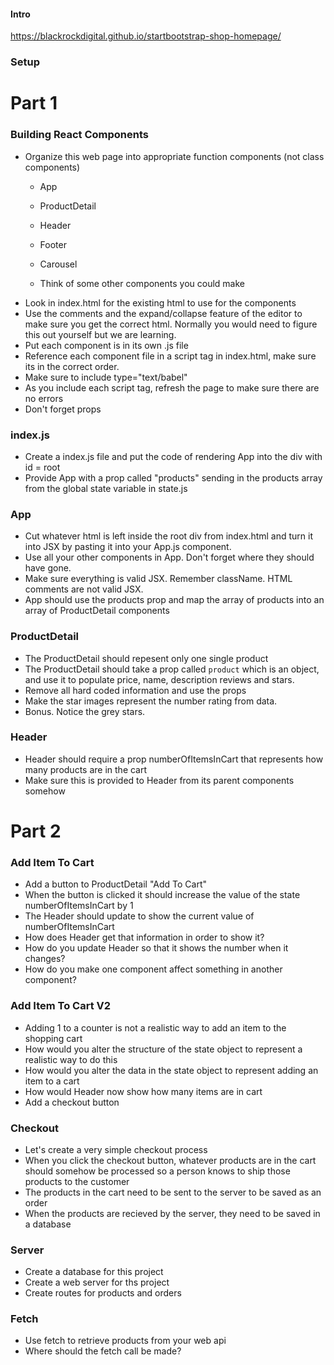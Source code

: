 #### Intro
<!-- We need to build the front end web app of our ecommerce store. This project is based on an existing website that has no functionality. If you worked for this company, they may ask you to fix their current website that doesn't do anything and make it functional for people to buy products on it. You might make the decision to use React to do this. Converting normal websites to React components is a very common thing to do in the industry.

Our simple site will list out some hard coded products. Is this realistic? Would a small company only sell the same 10 items in a year? A user needs to be able to add a product to their shopping cart by clicking a button. How do you atually code the act of adding a product to the a digital shopping cart?  -->


https://blackrockdigital.github.io/startbootstrap-shop-homepage/

### Setup
<!-- * Fork, clone, install http-server or use live server
* Be aware of how to empty the cache -->

# Part 1
### Building React Components
 <!-- * Create a component folder in /public/js to hold component files -->
 * Organize this web page into appropriate function components (not class components)
   * App
   * ProductDetail
   * Header
   * Footer
   * Carousel
   
   * Think of some other components you could make
* Look in index.html for the existing html to use for the components
* Use the comments and the expand/collapse feature of the editor to make sure you get the correct html. Normally you would need to figure this out yourself but we are learning.
* Put each component is in its own .js file
* Reference each component file in a script tag in index.html, make sure its in the correct order.
* Make sure to include type="text/babel"
* As you include each script tag, refresh the page to make sure there are no errors
* Don't forget props



### index.js
* Create a index.js file and put the code of rendering App into the div with id = root
* Provide App with a prop called "products" sending in the products array from the global state variable in state.js

### App 
* Cut whatever html is left inside the root div from index.html and turn it into JSX by pasting it into your App.js component. 
* Use all your other components in App. Don't forget where they should have gone.
* Make sure everything is valid JSX. Remember className. HTML comments are not valid JSX.
* App should use the products prop and map the array of products into an array of ProductDetail components


### ProductDetail
* The ProductDetail should repesent only one single product
* The ProductDetail should take a prop called `product` which is an object, and use it to populate price, name, description reviews and stars.
* Remove all hard coded information and use the props
* Make the star images represent the number rating from data.
* Bonus. Notice the grey stars.

### Header
* Header should require a prop numberOfItemsInCart that represents how many products are in the cart
* Make sure this is provided to Header from its parent components somehow


# Part 2
### Add Item To Cart
* Add a button to ProductDetail "Add To Cart"
* When the button is clicked it should increase the value of the state numberOfItemsInCart by 1
* The Header should update to show the current value of numberOfItemsInCart
* How does Header get that information in order to show it?
* How do you update Header so that it shows the number when it changes?
* How do you make one component affect something in another component?


### Add Item To Cart V2
* Adding 1 to a counter is not a realistic way to add an item to the shopping cart
* How would you alter the structure of the state object to represent a realistic way to do this
* How would you alter the data in the state object to represent adding an item to a cart
* How would Header now show how many items are in cart
* Add a checkout button

### Checkout
* Let's create a very simple checkout process
* When you click the checkout button, whatever products are in the cart should somehow be processed so a person knows to ship those products to the customer
* The products in the cart need to be sent to the server to be saved as an order
* When the products are recieved by the server, they need to be saved in a database 



### Server
* Create a database for this project
* Create a web server for ths project
* Create routes for products and orders


### Fetch
* Use fetch to retrieve products from your web api
* Where should the fetch call be made?
